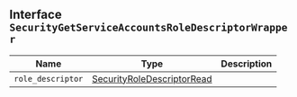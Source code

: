 ## Interface `SecurityGetServiceAccountsRoleDescriptorWrapper`

| Name | Type | Description |
| - | - | - |
| `role_descriptor` | [SecurityRoleDescriptorRead](./SecurityRoleDescriptorRead.md) | &nbsp; |
